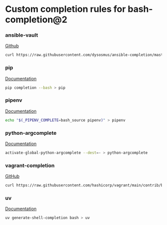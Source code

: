 Custom completion rules for bash-completion@2
=============================================

### ansible-vault

[Github](https://github.com/dysosmus/ansible-completion)

```sh
curl https://raw.githubusercontent.com/dysosmus/ansible-completion/master/ansible-vault-completion.bash -o ansible-vault
```

### pip

[Documentation](https://pip.pypa.io/en/stable/user_guide/#command-completion)

```sh
pip completion --bash > pip
```

### pipenv

[Documentation](https://pipenv.pypa.io/en/latest/advanced/#shell-completion)

```sh
echo "$(_PIPENV_COMPLETE=bash_source pipenv)" > pipenv
```

### python-argcomplete

[Documentation](https://kislyuk.github.io/argcomplete/#activating-global-completion)

```sh
activate-global-python-argcomplete --dest=- > python-argcomplete
```

### vagrant-completion

[GitHub](https://github.com/hashicorp/vagrant/blob/main/contrib/bash/completion.sh)

```sh
curl https://raw.githubusercontent.com/hashicorp/vagrant/main/contrib/bash/completion.sh -i vagrant
```

### uv

[Documentation](https://docs.astral.sh/uv/reference/cli/#uv-generate-shell-completion)

```sh
uv generate-shell-completion bash > uv
```

